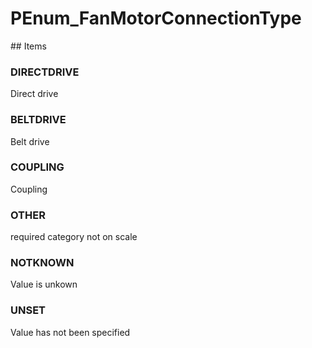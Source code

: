 # PEnum_FanMotorConnectionType

<!-- end of definition -->## Items

### DIRECTDRIVE
Direct drive

### BELTDRIVE
Belt drive

### COUPLING
Coupling

### OTHER
required category not on scale

### NOTKNOWN
Value is unkown

### UNSET
Value has not been specified
